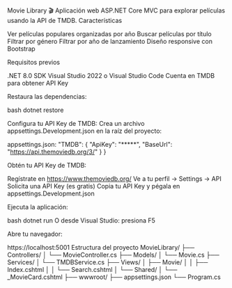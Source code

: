 Movie Library 🎬 Aplicación web ASP.NET Core MVC para explorar películas usando la API de TMDB. Características

Ver películas populares organizadas por año Buscar películas por título Filtrar por género Filtrar por año de lanzamiento Diseño responsive con Bootstrap

Requisitos previos

.NET 8.0 SDK Visual Studio 2022 o Visual Studio Code Cuenta en TMDB para obtener API Key

Restaura las dependencias:

bash dotnet restore

Configura tu API Key de TMDB: Crea un archivo appsettings.Development.json en la raíz del proyecto:

appsettings.json: "TMDB": { "ApiKey": "*****", "BaseUrl": "https://api.themoviedb.org/3/" } }

Obtén tu API Key de TMDB:

Regístrate en https://www.themoviedb.org/ Ve a tu perfil → Settings → API Solicita una API Key (es gratis) Copia tu API Key y pégala en appsettings.Development.json

Ejecuta la aplicación:

bash dotnet run O desde Visual Studio: presiona F5

Abre tu navegador:

https://localhost:5001 Estructura del proyecto MovieLibrary/ ├── Controllers/ │ └── MovieController.cs ├── Models/ │ └── Movie.cs ├── Services/ │ └── TMDBService.cs ├── Views/ │ ├── Movie/ │ │ ├── Index.cshtml │ │ └── Search.cshtml │ └── Shared/ │ └── _MovieCard.cshtml ├── wwwroot/ ├── appsettings.json └── Program.cs
